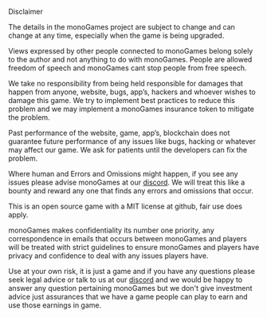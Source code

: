 Disclaimer

The details in the monoGames project are subject to change and can change at any time, especially when the game is being upgraded.

Views expressed by other people connected to monoGames belong solely to the author and not anything to do with monoGames. People are allowed freedom of speech and monoGames cant stop people from free speech.

We take no responsibility from being held responsible for damages that happen from anyone, website, bugs, app’s, hackers and whoever wishes to damage this game. We try to implement best practices to reduce this problem and we may implement a monoGames insurance token to mitigate the problem.

Past performance of the website, game, app’s, blockchain does not guarantee future performance of any issues like bugs, hacking or whatever may affect our game. We ask for patients until the developers can fix the problem.

Where human and Errors and Omissions might happen, if you see any issues please advise monoGames at our <a href="https://discord.gg/5V4Y7y2gwV">discord</a>. We will treat this like a bounty and reward any one that finds any errors and omissions that occur. 

This is an open source game with a MIT license at github, fair use does apply. 

monoGames makes confidentiality its number one priority, any correspondence in emails that occurs between monoGames and players will be treated with strict guidelines to ensure monoGames and players have privacy and confidence to deal with any issues players have.

Use at your own risk, it is just a game and if you have any questions please seek legal advice or talk to us at our <a href="https://discord.gg/5V4Y7y2gwV">discord</a> and we would be happy to answer any question pertaining monoGames but we don't give investment advice just assurances that we have a game people can play to earn and use those earnings in game.
